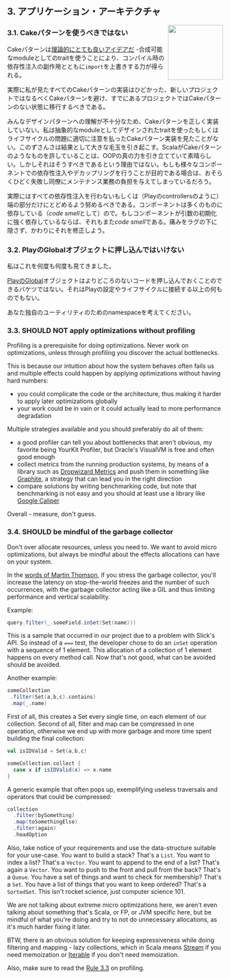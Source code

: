 ## 3. アプリケーション・アーキテクチャ

<img src="https://raw.githubusercontent.com/monifu/scala-best-practices/master/assets/scala-logo-256.png"  align="right" width="128" height="128" />

### 3.1. Cakeパターンを使うべきではない

Cakeパターンは[理論的にとても良いアイデアだ](https://www.youtube.com/watch?v=yLbdw06tKPQ) -合成可能なmoduleとしてのtraitを使うことにより、コンパイル時の依存性注入の副作用とともに`import`を上書きする力が得られる。


実際に私が見たすべてのCakeパターンの実装はひどかった、新しいプロジェクトではなるべくCakeパターンを避け、すでにあるプロジェクトではCakeパターンのない状態に移行するべきである。


みんなデザインパターンへの理解が不十分なため、Cakeパターンを正しく実装していない。私は抽象的なmoduleとしてデザインされたtraitを使ったもしくはライフサイクルの問題に適切に注意を払ったCakeパターン実装を見たことがない。このずさんさは結果として大きな毛玉を引き起こす。ScalaがCakeパターンのようなものを許していることは、OOPの真の力を引き立てていて素晴らしい。しかしそれはそうすべきであるという理由ではない。もしも様々なコンポーネントでの依存性注入やデカップリングを行うことが目的である場合は、おそらくひどく失敗し同僚にメンテナンス業務の負担を与えてしまっているだろう。


実際にはすべての依存性注入を行わないもしくは（Playのcontrollersのように）端の部分だけにとどめるよう努めるべきである。コンポーネントは多くのものに依存している（*code smell*として）ので。もしコンポーネントが引数の初期化に強く依存しているならば、それもまた*code smell*である。痛みをラグの下に隠さず、かわりにそれを修正しよう。


### 3.2. PlayのGlobalオブジェクトに押し込んではいけない

私はこれを何度も何度も見てきました。

[PlayのGlobal](https://www.playframework.com/documentation/2.3.x/ScalaGlobal)オブジェクトはよりどころのないコードを押し込んでおくことのできるバケツではない。それはPlayの設定やライフサイクルに接続する以上の何ものでもない。

あなた独自のユーティリティのためのnamespaceを考えてください。

### 3.3. SHOULD NOT apply optimizations without profiling

Profiling is a prerequisite for doing optimizations. Never work on
optimizations, unless through profiling you discover the actual
bottlenecks.

This is because our intuition about how the system behaves often fails
us and multiple effects could happen by applying optimizations without
having hard numbers:

- you could complicate the code or the architecture, thus making it
  harder to apply later optimizations globally
- your work could be in vain or it could actually lead to more
  performance degradation

Multiple strategies available and you should preferably do all of
them:

- a good profiler can tell you about bottlenecks that aren't obvious,
  my favorite being YourKit Profiler, but Oracle's VisualVM is free
  and often good enough
- collect metrics from the running production systems, by means of a
  library such as
  [Dropwizard Metrics](https://dropwizard.github.io/metrics/3.1.0/)
  and push them in something like
  [Graphite](http://graphite.wikidot.com/), a strategy that can lead
  you in the right direction
- compare solutions by writing benchmarking code, but note that
  benchmarking is not easy and you should at least use a library like
  [Google Caliper](https://code.google.com/p/caliper/)

Overall - measure, don't guess.

### 3.4. SHOULD be mindful of the garbage collector

Don't over allocate resources, unless you need to. We want to avoid
micro optimizations, but always be mindful about the effects
allocations can have on your system.

In the
[words of Martin Thomson](http://www.infoq.com/presentations/top-10-performance-myths),
if you stress the garbage collector, you'll increase the latency on
stop-the-world freezes and the number of such occurrences, with the
garbage collector acting like a GIL and thus limiting performance and
vertical scalability.

Example:

```scala
query.filter(_.someField.inSet(Set(name)))
```

This is a sample that occurred in our project due to a problem with
Slick's API. So instead of a `===` test, the developer chose to do an
`inSet` operation with a sequence of 1 element. This allocation of a
collection of 1 element happens on every method call. Now that's not
good, what can be avoided should be avoided.

Another example:

```scala
someCollection
 .filter(Set(a,b,c).contains)
 .map(_.name)
```

First of all, this creates a Set every single time, on each element of
our collection. Second of all, filter and map can be compressed in one
operation, otherwise we end up with more garbage and more time spent
building the final collection:

```scala
val isIDValid = Set(a,b,c)

someCollection.collect {
  case x if isIDValid(x) => x.name
}
```

A generic example that often pops up, exemplifying useless traversals
and operators that could be compressed:

```scala
collection
  .filter(bySomething)
  .map(toSomethingElse)
  .filter(again)
  .headOption
```

Also, take notice of your requirements and use the data-structure
suitable for your use-case. You want to build a stack? That's a
`List`. You want to index a list? That's a `Vector`. You want to
append to the end of a list? That's again a `Vector`. You want to push
to the front and pull from the back? That's a `Queue`. You have a set
of things and want to check for membership? That's a `Set`. You have a
list of things that you want to keep ordered? That's a
`SortedSet`. This isn't rocket science, just computer science 101.

We are not talking about extreme micro optimizations here, we aren't
even talking about something that's Scala, or FP, or JVM specific
here, but be mindful of what you're doing and try to not do
unnecessary allocations, as it's much harder fixing it later.

BTW, there is an obvious solution for keeping expressiveness while
doing filtering and mapping - lazy collections, which in Scala means
[Stream](http://www.scala-lang.org/api/current/index.html#scala.collection.immutable.Stream)
if you need memoization or
[Iterable](http://docs.oracle.com/javase/7/docs/api/java/lang/Iterable.html)
if you don't need memoization.

Also, make sure to read the
[Rule 3.3](#33-should-not-apply-optimizations-without-profiling) on
profiling.